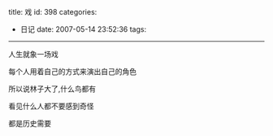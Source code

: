 title: 戏
id: 398
categories:
  - 日记
date: 2007-05-14 23:52:36
tags:
---

人生就象一场戏

每个人用着自己的方式来演出自己的角色

所以说林子大了,什么鸟都有

看见什么人都不要感到奇怪

都是历史需要
